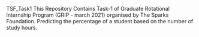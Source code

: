 TSF_Task1
This Repository Contains Task-1 of Graduate Rotational Internship Program (GRIP - march 2021) organised by The Sparks Foundation. Predicting the percentage of a student based on the number of study hours.
